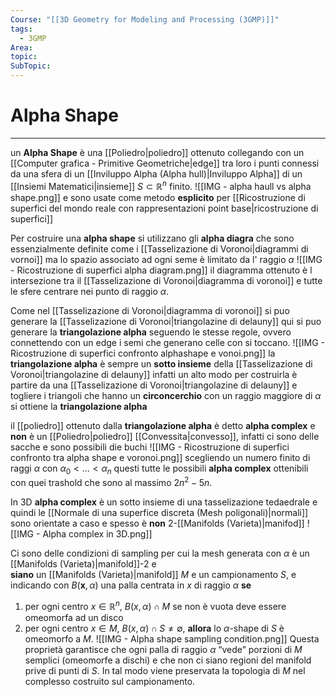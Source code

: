 ```yaml
---
Course: "[[3D Geometry for Modeling and Processing (3GMP)]]"
tags:
  - 3GMP
Area: 
topic: 
SubTopic: 
---
```


# Alpha Shape
---
un **Alpha Shape** è una [[Poliedro|poliedro]] ottenuto collegando con un [[Computer grafica - Primitive Geometriche|edge]] tra loro i punti connessi da una sfera di un [[Inviluppo Alpha (Alpha hull)|Inviluppo Alpha]] di un [[Insiemi Matematici|insieme]] $S \subset \mathbb{R}^n$ finito. 
![[IMG - alpha haull vs alpha shape.png]]
e sono usate come metodo **esplicito** per [[Ricostruzione di superfici del mondo reale con rappresentazioni point base|ricostruzione di superfici]]
 

Per costruire una **alpha shape** si utilizzano gli **alpha diagra** che sono essenzialmente definite come i [[Tasselizazione di Voronoi|diagrammi di vornoi]] ma lo spazio associato ad ogni seme è limitato da l' raggio $\alpha$
![[IMG - Ricostruzione di superfici alpha diagram.png]]
il diagramma ottenuto è l intersezione tra il [[Tasselizazione di Voronoi|diagramma di voronoi]] e tutte le sfere centrare nei punto di raggio $\alpha$. 

Come nel [[Tasselizazione di Voronoi|diagramma di voronoi]] si puo generare la [[Tasselizazione di Voronoi|triangolazine di delauny]] qui si puo generare la **triangolazione alpha** seguendo le stesse regole, ovvero connettendo con un edge i semi che generano celle con si toccano.
![[IMG - Ricostruzione di superfici confronto alphashape e vonoi.png]]
la **triangolazione alpha** è sempre un **sotto insieme** della [[Tasselizazione di Voronoi|triangolazine di delauny]] infatti un alto modo per costruirla è partire da una [[Tasselizazione di Voronoi|triangolazine di delauny]] e togliere i triangoli che hanno un **circoncerchio** con un raggio maggiore di $\alpha$ si ottiene la **triangolazione alpha**

il [[poliedro]] ottenuto dalla **triangolazione alpha** è detto **alpha complex** e **non** è un [[Poliedro|poliedro]] [[Convessita|convesso]], infatti ci sono delle sacche e sono possibili die buchi
![[IMG - Ricostruzione di superfici confronto tra alpha shape e voronoi.png]]
scegliendo un numero finito di raggi $\alpha$ con $\alpha_0 < \dots<\alpha_n$  questi tutte le possibili **alpha complex** ottenibili con quei trashold che sono al massimo $2n^2-5n$.

In 3D **alpha complex** è un sotto insieme di una tasselizazione tedaedrale e quindi le [[Normale di una superfice discreta (Mesh poligonali)|normali]] sono orientate a caso e spesso è **non** 2-[[Manifolds (Varieta)|manifod]] 
![[IMG - Alpha complex in 3D.png]]

Ci sono delle condizioni di sampling per cui la mesh generata con $\alpha$ è un [[Manifolds (Varieta)|manifold]]-2 e    
**siano** un [[Manifolds (Varieta)|manifold]] $M$ e un campionamento $S$, e indicando con $B(\mathbf{x},\alpha)$ una palla centrata in $x$ di raggio $\alpha$
**se**
1. per ogni centro $x \in \mathbb{R}^n\text{, }B(x,\alpha)\cap M$ se non è vuota deve essere omeomorfa ad un disco 
2. per ogni centro $x \in M\text{, }B(x,\alpha)\cap S\neq\emptyset$,
**allora** lo $\alpha$-shape di $S$ è omeomorfo a $M$.
![[IMG - Alpha shape sampling condition.png]]
Questa proprietà garantisce che ogni palla di raggio $\alpha$ “vede” porzioni di $M$ semplici (omeomorfe a dischi) e che non ci siano regioni del manifold prive di punti di $S$. In tal modo viene preservata la topologia di $M$ nel complesso costruito sul campionamento.





